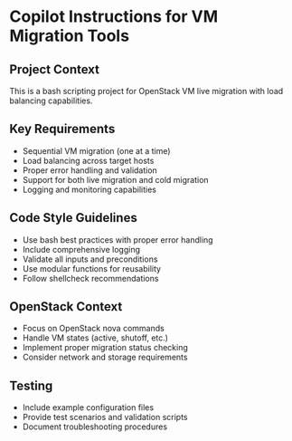 # Copilot Instructions for VM Migration Tools

<!-- Use this file to provide workspace-specific custom instructions to Copilot. For more details, visit https://code.visualstudio.com/docs/copilot/copilot-customization#_use-a-githubcopilotinstructionsmd-file -->

## Project Context
This is a bash scripting project for OpenStack VM live migration with load balancing capabilities.

## Key Requirements
- Sequential VM migration (one at a time)
- Load balancing across target hosts
- Proper error handling and validation
- Support for both live migration and cold migration
- Logging and monitoring capabilities

## Code Style Guidelines
- Use bash best practices with proper error handling
- Include comprehensive logging
- Validate all inputs and preconditions
- Use modular functions for reusability
- Follow shellcheck recommendations

## OpenStack Context
- Focus on OpenStack nova commands
- Handle VM states (active, shutoff, etc.)
- Implement proper migration status checking
- Consider network and storage requirements

## Testing
- Include example configuration files
- Provide test scenarios and validation scripts
- Document troubleshooting procedures
